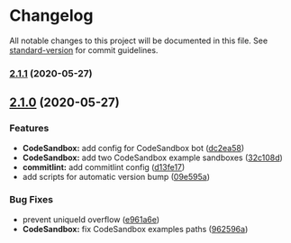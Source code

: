 # Changelog

All notable changes to this project will be documented in this file. See [standard-version](https://github.com/conventional-changelog/standard-version) for commit guidelines.

### [2.1.1](https://github.com/Bartozzz/queue-promise/compare/v2.1.0...v2.1.1) (2020-05-27)

## [2.1.0](https://github.com/Bartozzz/queue-promise/compare/v2.0.1...v2.1.0) (2020-05-27)


### Features

* **CodeSandbox:** add config for CodeSandbox bot ([dc2ea58](https://github.com/Bartozzz/queue-promise/commit/dc2ea582793fac4afc2763102f2b59d9d9abf9e6))
* **CodeSandbox:** add two CodeSandbox example sandboxes ([32c108d](https://github.com/Bartozzz/queue-promise/commit/32c108d8513f82659749f098275aaa5f5bedb6ca))
* **commitlint:** add commitlint config ([d13fe17](https://github.com/Bartozzz/queue-promise/commit/d13fe17fc849b2e09388c04256a5c2f2be57b0e5))
* add scripts for automatic version bump ([09e595a](https://github.com/Bartozzz/queue-promise/commit/09e595a08e82ae1d7777b7fa75b5c9a39b09f59e))


### Bug Fixes

* prevent uniqueId overflow ([e961a6e](https://github.com/Bartozzz/queue-promise/commit/e961a6e2c0628e3a2534a1c6dc6ff570a482d28a))
* **CodeSandbox:** fix CodeSandbox examples paths ([962596a](https://github.com/Bartozzz/queue-promise/commit/962596a61969a6a62482c016835bcaea6531dbac))
